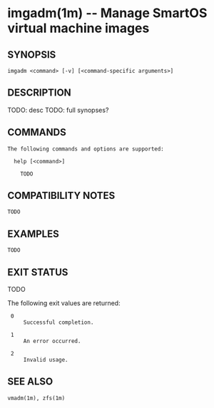 # imgadm(1m) -- Manage SmartOS virtual machine images

## SYNOPSIS

    imgadm <command> [-v] [<command-specific arguments>]


## DESCRIPTION

TODO: desc
TODO: full synopses?


## COMMANDS

    The following commands and options are supported:

      help [<command>]

        TODO


## COMPATIBILITY NOTES

    TODO


## EXAMPLES

    TODO


## EXIT STATUS

TODO

The following exit values are returned:

     0
         Successful completion.

     1
         An error occurred.

     2
         Invalid usage.


## SEE ALSO

    vmadm(1m), zfs(1m)

